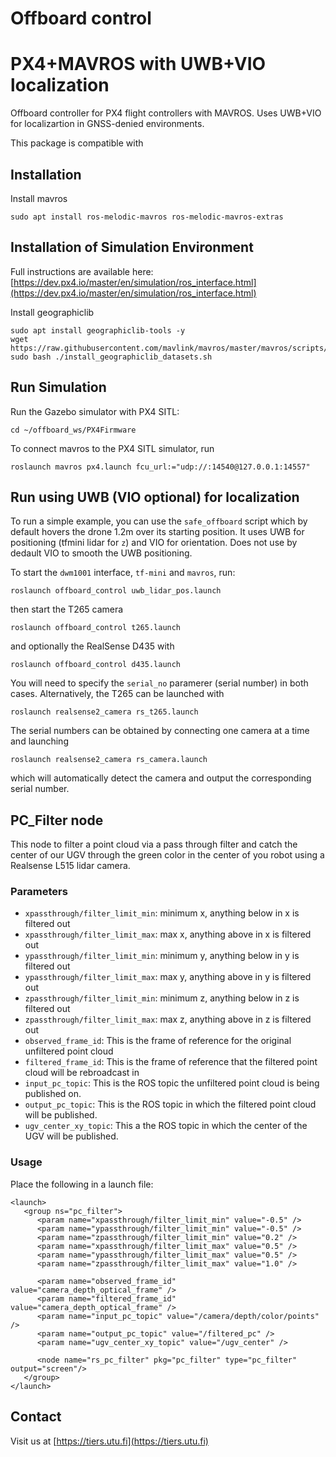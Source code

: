 # Offboard control
# PX4+MAVROS with UWB+VIO localization

Offboard controller for PX4 flight controllers with MAVROS. Uses UWB+VIO for localizartion in GNSS-denied environments.

This package is compatible with 

## Installation

Install mavros
```
sudo apt install ros-melodic-mavros ros-melodic-mavros-extras
```

## Installation of Simulation Environment

Full instructions are available here: [https://dev.px4.io/master/en/simulation/ros_interface.html](https://dev.px4.io/master/en/simulation/ros_interface.html)


Install geographiclib
```
sudo apt install geographiclib-tools -y
wget https://raw.githubusercontent.com/mavlink/mavros/master/mavros/scripts/install_geographiclib_datasets.sh
sudo bash ./install_geographiclib_datasets.sh
```





## Run Simulation

Run the Gazebo simulator with PX4 SITL:
```
cd ~/offboard_ws/PX4Firmware
```

To connect mavros to the PX4 SITL simulator, run
```
roslaunch mavros px4.launch fcu_url:="udp://:14540@127.0.0.1:14557"
```

## Run using UWB (VIO optional) for localization

To run a simple example, you can use the `safe_offboard` script which by default hovers the drone 1.2m over its starting position. It uses UWB for positioning (tfmini lidar for `z`) and VIO for orientation. Does not use by dedault VIO to smooth the UWB positioning.

To start the `dwm1001` interface, `tf-mini` and `mavros`, run:
```
roslaunch offboard_control uwb_lidar_pos.launch
```

then start the T265 camera
```
roslaunch offboard_control t265.launch
```

and optionally the RealSense D435 with
```
roslaunch offboard_control d435.launch
```

You will need to specify the `serial_no` paramerer (serial number) in both cases. Alternatively, the T265 can be launched with
```
roslaunch realsense2_camera rs_t265.launch
```

The serial numbers can be obtained by connecting one camera at a time and launching
```
roslaunch realsense2_camera rs_camera.launch
```
which will automatically detect the camera and output the corresponding serial number.




## PC_Filter node

This node to filter a point cloud via a pass through filter and catch the center of our UGV through the green color in the center of you robot using a Realsense L515 lidar camera.



### Parameters
- `xpassthrough/filter_limit_min`: minimum x, anything below in x is filtered out
- `xpassthrough/filter_limit_max`: max x, anything above in x is filtered out
- `ypassthrough/filter_limit_min`: minimum y, anything below in y is filtered out
- `ypassthrough/filter_limit_max`: max y, anything above in y is filtered out
- `zpassthrough/filter_limit_min`: minimum z, anything below in z is filtered out
- `zpassthrough/filter_limit_max`: max z, anything above in z is filtered out
- `observed_frame_id`: This is the frame of reference for the original unfiltered point cloud
- `filtered_frame_id`: This is the frame of reference that the filtered point cloud will be rebroadcast in
- `input_pc_topic`: This is the ROS topic the unfiltered point cloud is being published on.
- `output_pc_topic`: This is the ROS topic in which the filtered point cloud will be published.
- `ugv_center_xy_topic`: This a the ROS topic in which the center of the UGV will be published.

### Usage
Place the following in a launch file:
```
<launch>
   <group ns="pc_filter">
      <param name="xpassthrough/filter_limit_min" value="-0.5" />
      <param name="ypassthrough/filter_limit_min" value="-0.5" />
      <param name="zpassthrough/filter_limit_min" value="0.2" />
      <param name="xpassthrough/filter_limit_max" value="0.5" />
      <param name="ypassthrough/filter_limit_max" value="0.5" />
      <param name="zpassthrough/filter_limit_max" value="1.0" />
      
      <param name="observed_frame_id" value="camera_depth_optical_frame" />
      <param name="filtered_frame_id" value="camera_depth_optical_frame" />
      <param name="input_pc_topic" value="/camera/depth/color/points" />
      <param name="output_pc_topic" value="/filtered_pc" />
      <param name="ugv_center_xy_topic" value="/ugv_center" />

      <node name="rs_pc_filter" pkg="pc_filter" type="pc_filter" output="screen"/>
   </group>
</launch>
```


## Contact

Visit us at [https://tiers.utu.fi](https://tiers.utu.fi)
